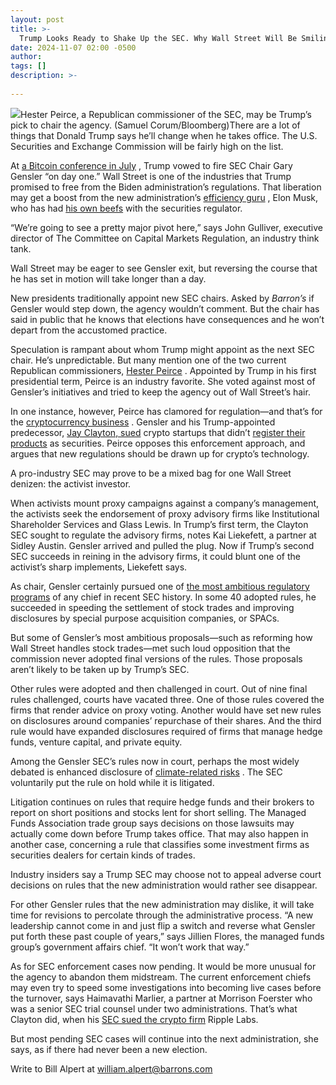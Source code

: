 ```yaml
---
layout: post
title: >-
  Trump Looks Ready to Shake Up the SEC. Why Wall Street Will Be Smiling.
date: 2024-11-07 02:00 -0500
author: 
tags: []
description: >-
  
---
```

![](https://images.barrons.com/im-64670235?width=700&height=466)Hester Peirce, a Republican commissioner of the SEC, may be Trump’s pick to chair the agency.  (Samuel Corum/Bloomberg)There are a lot of things that Donald Trump says he’ll change when he takes office. The U.S. Securities and Exchange Commission will be fairly high on the list.

At [a Bitcoin conference in July](https://www.barrons.com/articles/trump-bitcoin-reserve-and-fire-gensler-3876ad79?mod=article_inline) , Trump vowed to fire SEC Chair Gary Gensler “on day one.” Wall Street is one of the industries that Trump promised to free from the Biden administration’s regulations. That liberation may get a boost from the new administration’s [efficiency guru](https://www.barrons.com/articles/tesla-stock-musk-trump-election-rivian-1086ba9f?mod=article_inline) , Elon Musk, who has had [his own beefs](https://www.barrons.com/articles/tesla-elon-musk-sec-51645557508?mod=article_inline) with the securities regulator.

“We’re going to see a pretty major pivot here,” says John Gulliver, executive director of The Committee on Capital Markets Regulation, an industry think tank.

Wall Street may be eager to see Gensler exit, but reversing the course that he has set in motion will take longer than a day.

New presidents traditionally appoint new SEC chairs. Asked by *Barron’s* if Gensler would step down, the agency wouldn’t comment. But the chair has said in public that he knows that elections have consequences and he won’t depart from the accustomed practice.

Speculation is rampant about whom Trump might appoint as the next SEC chair. He’s unpredictable. But many mention one of the two current Republican commissioners, [Hester Peirce](https://www.sec.gov/about/sec-commissioners/hester-m-peirce) . Appointed by Trump in his first presidential term, Peirce is an industry favorite. She voted against most of Gensler’s initiatives and tried to keep the agency out of Wall Street’s hair.

In one instance, however, Peirce has clamored for regulation—and that’s for the [cryptocurrency business](https://www.barrons.com/articles/sec-commissioner-and-crypto-mom-hester-peirce-is-amazed-a-bitcoin-etf-hasnt-been-approved-yet-51645786345?mod=article_inline) . Gensler and his Trump-appointed predecessor, [Jay Clayton, sued](https://www.barrons.com/articles/sec-says-ripple-improperly-sold-cryptocurrency-51608675654?mod=article_inline) crypto startups that didn’t [register their products](https://www.barrons.com/articles/sec-crypto-regulation-ripple-coinbase-d8143058?mod=article_inline) as securities. Peirce opposes this enforcement approach, and argues that new regulations should be drawn up for crypto’s technology.

A pro-industry SEC may prove to be a mixed bag for one Wall Street denizen: the activist investor.

When activists mount proxy campaigns against a company’s management, the activists seek the endorsement of proxy advisory firms like Institutional Shareholder Services and Glass Lewis. In Trump’s first term, the Clayton SEC sought to regulate the advisory firms, notes Kai Liekefett, a partner at Sidley Austin. Gensler arrived and pulled the plug. Now if Trump’s second SEC succeeds in reining in the advisory firms, it could blunt one of the activist’s sharp implements, Liekefett says.

As chair, Gensler certainly pursued one of [the most ambitious regulatory programs](https://www.barrons.com/articles/stock-market-sec-gary-gensler-81bee62a?mod=article_inline) of any chief in recent SEC history. In some 40 adopted rules, he succeeded in speeding the settlement of stock trades and improving disclosures by special purpose acquisition companies, or SPACs.

But some of Gensler’s most ambitious proposals—such as reforming how Wall Street handles stock trades—met such loud opposition that the commission never adopted final versions of the rules. Those proposals aren’t likely to be taken up by Trump’s SEC.

Other rules were adopted and then challenged in court. Out of nine final rules challenged, courts have vacated three. One of those rules covered the firms that render advice on proxy voting. Another would have set new rules on disclosures around companies’ repurchase of their shares. And the third rule would have expanded disclosures required of firms that manage hedge funds, venture capital, and private equity.

Among the Gensler SEC’s rules now in court, perhaps the most widely debated is enhanced disclosure of [climate-related risks](https://www.barrons.com/articles/climate-disclosure-sec-iosco-714f389b?mod=article_inline) . The SEC voluntarily put the rule on hold while it is litigated.

Litigation continues on rules that require hedge funds and their brokers to report on short positions and stocks lent for short selling. The Managed Funds Association trade group says decisions on those lawsuits may actually come down before Trump takes office. That may also happen in another case, concerning a rule that classifies some investment firms as securities dealers for certain kinds of trades.

Industry insiders say a Trump SEC may choose not to appeal adverse court decisions on rules that the new administration would rather see disappear.

For other Gensler rules that the new administration may dislike, it will take time for revisions to percolate through the administrative process. “A new leadership cannot come in and just flip a switch and reverse what Gensler put forth these past couple of years,” says Jillien Flores, the managed funds group’s government affairs chief. “It won’t work that way.”

As for SEC enforcement cases now pending. It would be more unusual for the agency to abandon them midstream. The current enforcement chiefs may even try to speed some investigations into becoming live cases before the turnover, says Haimavathi Marlier, a partner at Morrison Foerster who was a senior SEC trial counsel under two administrations. That’s what Clayton did, when his [SEC sued the crypto firm](https://www.barrons.com/articles/sec-says-ripple-improperly-sold-cryptocurrency-51608675654?mod=article_inline) Ripple Labs.

But most pending SEC cases will continue into the next administration, she says, as if there had never been a new election.

Write to Bill Alpert at [william.alpert@barrons.com](mailto:william.alpert@barrons.com)

